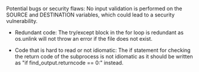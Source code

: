 Potential bugs or security flaws: No input validation is performed on the SOURCE and DESTINATION variables, which could lead to a security vulnerability.

- Redundant code: The try/except block in the for loop is redundant as os.unlink will not throw an error if the file does not exist.

- Code that is hard to read or not idiomatic: The if statement for checking the return code of the subprocess is not idiomatic as it should be written as "if find_output.returncode == 0:" instead.
